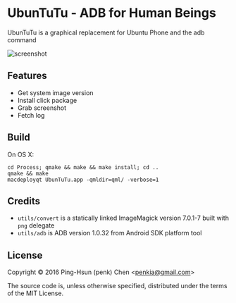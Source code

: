# UbunTuTu - ADB for Human Beings 

UbunTuTu is a graphical replacement for Ubuntu Phone and the adb command

![screenshot](https://raw.githubusercontent.com/penk/UbunTuTu/master/images/screenshot.png)

## Features

* Get system image version 
* Install click package
* Grab screenshot
* Fetch log 

## Build 

On OS X: 

    cd Process; qmake && make && make install; cd ..
    qmake && make 
    macdeployqt UbunTuTu.app -qmldir=qml/ -verbose=1 

## Credits 

* `utils/convert` is a statically linked ImageMagick version 7.0.1-7 built with `png` delegate 
* `utils/adb` is ADB version 1.0.32 from Android SDK platform tool 

## License 

Copyright © 2016 Ping-Hsun (penk) Chen <<penkia@gmail.com>>

The source code is, unless otherwise specified, distributed under the terms of the MIT License.